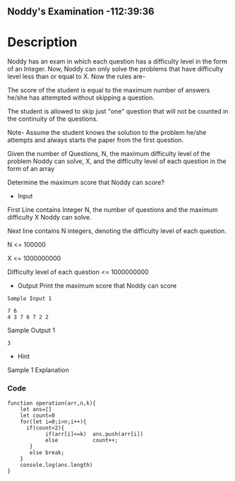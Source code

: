 ## Noddy's Examination -112:39:36

# Description

Noddy has an exam in which each question has a difficulty level in the form of an Integer. Now, Noddy can only solve the problems that have difficulty level less than or equal to X. Now the rules are-

The score of the student is equal to the maximum number of answers he/she has attempted without skipping a question.

The student is allowed to skip just "one" question that will not be counted in the continuity of the questions.

Note- Assume the student knows the solution to the problem he/she attempts and always starts the paper from the first question.

Given the number of Questions, N, the maximum difficulty level of the problem Noddy can solve, X, and the difficulty level of each question in the form of an array

Determine the maximum score that Noddy can score?

- Input

First Line contains Integer N, the number of questions and the maximum difficulty X Noddy can solve.

Next line contains N integers, denoting the difficulty level of each question.

N <= 100000

X <= 1000000000

Difficulty level of each question <= 1000000000

- Output
  Print the maximum score that Noddy can score

```
Sample Input 1

7 6
4 3 7 6 7 2 2

```

Sample Output 1

```
3

```

- Hint

Sample 1 Explanation

### Code

```
function operation(arr,n,k){
    let ans=[]
    let count=0
    for(let i=0;i<n;i++){
      if(count<2){
            if(arr[i]<=k)  ans.push(arr[i])
            else           count++;
       }
       else break;
    }
    console.log(ans.length)
}

```
